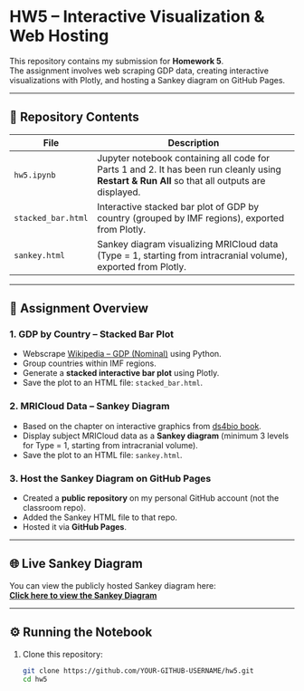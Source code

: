 # HW5 – Interactive Visualization & Web Hosting

This repository contains my submission for **Homework 5**.  
The assignment involves web scraping GDP data, creating interactive visualizations with Plotly, and hosting a Sankey diagram on GitHub Pages.

---

## 📂 Repository Contents

| File | Description |
|------|-------------|
| `hw5.ipynb` | Jupyter notebook containing all code for Parts 1 and 2. It has been run cleanly using **Restart & Run All** so that all outputs are displayed. |
| `stacked_bar.html` | Interactive stacked bar plot of GDP by country (grouped by IMF regions), exported from Plotly. |
| `sankey.html` | Sankey diagram visualizing MRICloud data (Type = 1, starting from intracranial volume), exported from Plotly. |

---

## 📝 Assignment Overview

### 1. GDP by Country – Stacked Bar Plot  
- Webscrape [Wikipedia – GDP (Nominal)](https://en.wikipedia.org/wiki/List_of_countries_by_GDP_(nominal)) using Python.  
- Group countries within IMF regions.  
- Generate a **stacked interactive bar plot** using Plotly.  
- Save the plot to an HTML file: `stacked_bar.html`.  

### 2. MRICloud Data – Sankey Diagram  
- Based on the chapter on interactive graphics from [ds4bio book](https://smart-stats.github.io/ds4bio_book/book/_build/html/interactive.html).  
- Display subject MRICloud data as a **Sankey diagram** (minimum 3 levels for Type = 1, starting from intracranial volume).  
- Save the plot to an HTML file: `sankey.html`.  

### 3. Host the Sankey Diagram on GitHub Pages  
- Created a **public repository** on my personal GitHub account (not the classroom repo).  
- Added the Sankey HTML file to that repo.  
- Hosted it via **GitHub Pages**.  

---

## 🌐 Live Sankey Diagram  

You can view the publicly hosted Sankey diagram here:  
[**Click here to view the Sankey Diagram**](https://YOUR-GITHUB-USERNAME.github.io/YOUR-REPO-NAME/sankey.html)

---

## ⚙️ Running the Notebook

1. Clone this repository:
   ```bash
   git clone https://github.com/YOUR-GITHUB-USERNAME/hw5.git
   cd hw5

